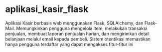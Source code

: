 # aplikasi_kasir_flask
Aplikasi Kasir berbasis web menggunakan Flask, SQLAlchemy, dan Flask-Mail. Memungkinkan pengguna mengelola item, melakukan transaksi penjualan, membuat laporan penjualan harian, dan mengirimkan detail belanjaan melalui email kepada pembeli. Sistem otentikasi memastikan hanya pengguna terdaftar yang dapat mengakses fitur-fitur ini
